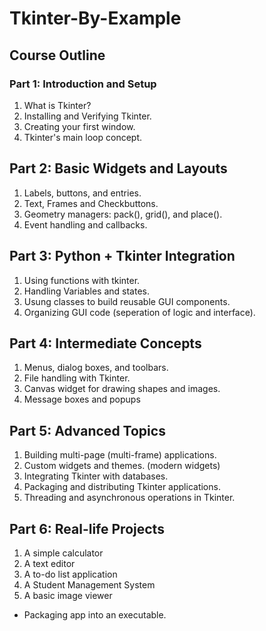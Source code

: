 # Tkinter-By-Example

## Course Outline

### Part 1: Introduction and Setup

1. What is Tkinter?
2. Installing and Verifying Tkinter.
3. Creating your first window.
4. Tkinter's main loop concept.

## Part 2: Basic Widgets and Layouts

1. Labels, buttons, and entries.
2. Text, Frames and Checkbuttons.
3. Geometry managers: pack(), grid(), and place().
4. Event handling and callbacks.

## Part 3: Python + Tkinter Integration

1. Using functions with tkinter.
2. Handling Variables and states.
3. Usung classes to build reusable GUI components.
4. Organizing GUI code (seperation of logic and interface).

## Part 4: Intermediate Concepts

1. Menus, dialog boxes, and toolbars.
2. File handling with Tkinter.
3. Canvas widget for drawing shapes and images.
4. Message boxes and popups

## Part 5: Advanced Topics

1. Building multi-page (multi-frame) applications.
2. Custom widgets and themes. (modern widgets)
3. Integrating Tkinter with databases.
4. Packaging and distributing Tkinter applications.
5. Threading and asynchronous operations in Tkinter.

## Part 6: Real-life Projects

1. A simple calculator
2. A text editor
3. A to-do list application
4. A Student Management System
5. A basic image viewer

- Packaging app into an executable.
